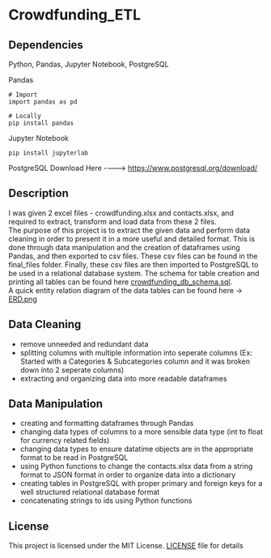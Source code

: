# Crowdfunding_ETL

Dependencies
-------------
Python, Pandas, Jupyter Notebook, PostgreSQL

Pandas
```
# Import
import pandas as pd

# Locally 
pip install pandas
```

Jupyter Notebook
```
pip install jupyterlab
```

PostgreSQL
Download Here ----> https://www.postgresql.org/download/


Description
-------------
I was given 2 excel files - crowdfunding.xlsx and contacts.xlsx, and required to extract, transform and load data from these 2 files. <br>
The purpose of this project is to extract the given data and perform data cleaning in order to present it in a more useful and detailed format. This is done through data manipulation and the creation of dataframes using Pandas, and then exported to csv files. These csv files can be found in the final_files folder. Finally, these csv files are then imported to PostgreSQL to be used in a relational database system. The schema for table creation and printing all tables can be found here <a href="https://github.com/HGrewal13/Crowdfunding_ETL/blob/main/Final_Files/crowdfunding_db_schema.sql">crowdfunding_db_schema.sql</a>. <br>
A quick entity relation diagram of the data tables can be found here -> <a href="https://github.com/HGrewal13/Crowdfunding_ETL/blob/main/ERD.png">ERD.png</a>

Data Cleaning
-------------
- remove unneeded and redundant data
- splitting columns with multiple information into seperate columns (Ex: Started with a Categories & Subcategories column and it was broken down into 2 seperate columns)
- extracting and organizing data into more readable dataframes

Data Manipulation
------------------
- creating and formatting dataframes through Pandas
- changing data types of columns to a more sensible data type (int to float for currency related fields)
- changing data types to ensure datatime objects are in the appropriate format to be read in PostgreSQL
- using Python functions to change the contacts.xlsx data from a string format to JSON format in order to organize data into a dictionary
- creating tables in PostgreSQL with proper primary and foreign keys for a well structured relational database format
- concatenating strings to ids using Python functions

License
--------
This project is licensed under the MIT License. <a href = "https://github.com/HGrewal13/Crowdfunding_ETL/blob/main/LICENSE">LICENSE</a> file for details
